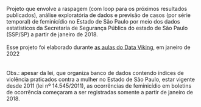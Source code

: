 Projeto que envolve a raspagem (com loop para os próximos resultados publicados), análise exploratória de dados e previsão de casos (por série temporal) de feminicídio no Estado de São Paulo por meio dos dados estatísticos da Secretaria de Segurança Pública do estado de São Paulo (SSP/SP) a partir de janeiro de 2018. <br><br>
Esse projeto foi elaborado durante [as aulas do Data Viking](https://www.youtube.com/watch?v=MMcoDBLXCa4), em janeiro de 2022<br><br><br>
Obs.: apesar da lei, que organiza banco de dados contendo índices de violência praticados contra a mulher no Estado de São Paulo, estar vigente desde 2011 (lei nº 14.545/2011), as ocorrências de feminicídio em boletins de ocorrência começaram a ser registradas somente a partir de janeiro de 2018.
